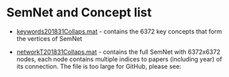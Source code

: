 # SemNet and Concept list

* [keywords201831Collaps.mat](https://www.dropbox.com/s/p5qu3mhbo1tmxfl/keywords201831Collaps.mat?dl=0) - contains the 6372 key concepts that form the vertices of SemNet

* [networkT201831Collaps.mat](https://www.dropbox.com/s/yh5cexmcaqemmbe/networkT201831Collaps.mat?dl=0) - contains the full SemNet with 6372x6372 nodes, each node contains multiple indices to papers (including year) of its connection. The file is too large for GitHub, please see: 

